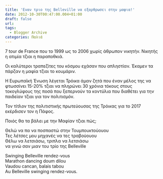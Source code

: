 ```yaml
---
title: 'Εναν τριο της Belleville να εξαρθρωσει στην μαφια!'
date: 2012-10-30T00:47:00.004+01:00
draft: false
url: 
tags:
  - Blogger Archive
categories: Παλιά
---
```


  
  
7 tour de France που το 1999 ως το 2006 χωρίς άθρωπον νικητήν. Nικητής η ατιμία τζιαι η παραποθκιά.  
  
Οι καλύτεροι τραπεζίτες του κόσμου εχάσαν που απληστίαν. Έκαμεν τα πάρζαν η μαφία τζιαι το κουμάριν.  
  
Η Ευρωπαϊκή Ένωση λέγεται Τρόικα άμαν ζητά που έναν μέλος της να φτωσσίνει 15-20% τζιαι να πληρώνει 30 χρόνια τόκους στους τοκογλύφους της ποσά που ξεπερνούν τα κοντύλια που διαθέτει για την παιδείαν τζιαι για τον πολιτισμόν.  
  
Τον τίτλον της πολιτιστικής πρωτεύουσας της Τρόικας για το 2017 εκέρδισεν τον η Πάφος.  
  
  
  
  
  

Ποιός θα τα βάλει με την Μαφίαν τζιαι πώς;

  

  
  
Θελώ να πα να ποσπαστώ στην Τουμπουκτούουου  
Τες λέτσες μου μηχανές να τες τραβούουου  
Θέλω να λετσιάσω, τριπλα να λετσιάσω  
να γινώ σαν μιαν του τρίο της Belleville  
  
Swinging Belleville rendez-vous  
Marathon dancing doum dilou  
Vaudou cancan, balais tabou  
Au Belleville swinging rendez-vous.
